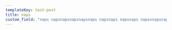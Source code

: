 ```yaml
---
templateKey: test-post
title: naps
custom_field: "naps napsnapsnapsnapsnaps napsnaps napsnaps napsvnapsnaps  napsnapsnapsnaps napsnaps naps naps naps napsnaps naps "
---
```

